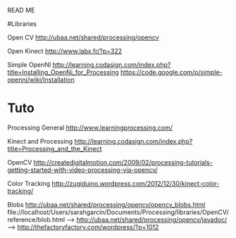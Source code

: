 READ ME

#Libraries

Open CV
http://ubaa.net/shared/processing/opencv

Open Kinect
http://www.labx.fr/?p=322

Simple OpenNI
http://learning.codasign.com/index.php?title=Installing_OpenNi_for_Processing
https://code.google.com/p/simple-openni/wiki/Installation


# Tuto

Processing General
http://www.learningprocessing.com/

Kinect and Processing
http://learning.codasign.com/index.php?title=Processing_and_the_Kinect

OpenCV
http://createdigitalmotion.com/2009/02/processing-tutorials-getting-started-with-video-processing-via-opencv/

Color Tracking
http://zugiduino.wordpress.com/2012/12/30/kinect-color-tracking/

Blobs 
http://ubaa.net/shared/processing/opencv/opencv_blobs.html
file://localhost/Users/sarahgarcin/Documents/Processing/libraries/OpenCV/reference/blob.html
--> http://ubaa.net/shared/processing/opencv/javadoc/
--> http://thefactoryfactory.com/wordpress/?p=1012